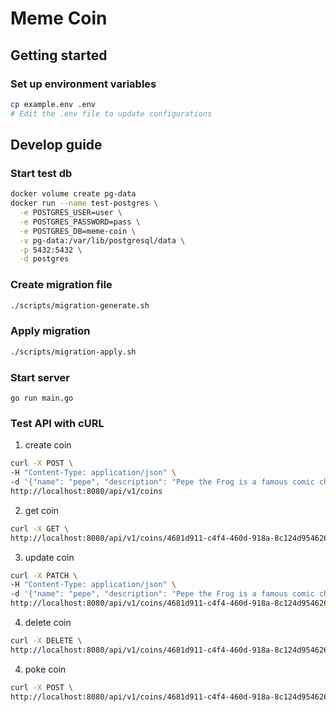 # Meme Coin

## Getting started

### Set up environment variables

```sh
cp example.env .env
# Edit the .env file to update configurations
```

## Develop guide

### Start test db

```sh
docker volume create pg-data
docker run --name test-postgres \
  -e POSTGRES_USER=user \
  -e POSTGRES_PASSWORD=pass \
  -e POSTGRES_DB=meme-coin \
  -v pg-data:/var/lib/postgresql/data \
  -p 5432:5432 \
  -d postgres
```

### Create migration file

```sh
./scripts/migration-generate.sh
```

### Apply migration

```sh
./scripts/migration-apply.sh
```

### Start server

```
go run main.go
```

### Test API with cURL

1. create coin

```sh
curl -X POST \
-H "Content-Type: application/json" \
-d '{"name": "pepe", "description": "Pepe the Frog is a famous comic character and Internet meme created by cartoonist Matt Furie."}' \
http://localhost:8080/api/v1/coins 
```

2. get coin

```sh
curl -X GET \
http://localhost:8080/api/v1/coins/4681d911-c4f4-460d-918a-8c124d954626
```

3. update coin

```sh
curl -X PATCH \
-H "Content-Type: application/json" \
-d '{"name": "pepe", "description": "Pepe the Frog is a famous comic character and Internet meme created by cartoonist Matt Furie."}' \
http://localhost:8080/api/v1/coins/4681d911-c4f4-460d-918a-8c124d954626
```

4. delete coin

```sh
curl -X DELETE \
http://localhost:8080/api/v1/coins/4681d911-c4f4-460d-918a-8c124d954626
```

4. poke coin

```sh
curl -X POST \
http://localhost:8080/api/v1/coins/4681d911-c4f4-460d-918a-8c124d954626/poke
```
